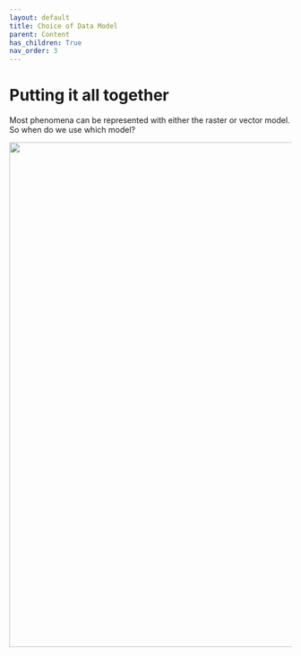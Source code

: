 ```yaml
---
layout: default
title: Choice of Data Model
parent: Content
has_children: True
nav_order: 3
---
```



# Putting it all together

Most phenomena can be represented with either the raster or vector model.  So when do we use which model?  

<img src="content/images/03-vector-v-raster.jpg" width="900">
